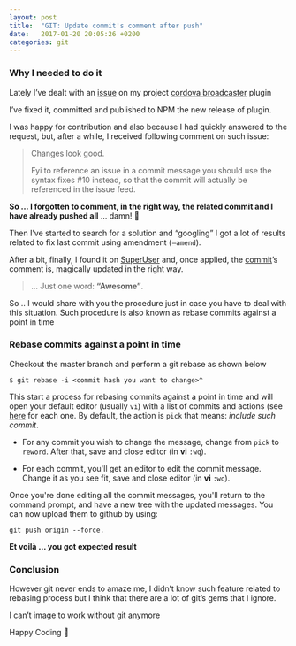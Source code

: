 ```yaml
---
layout: post
title:  "GIT: Update commit's comment after push"
date:   2017-01-20 20:05:26 +0200
categories: git
---
```


### Why I needed to do it


Lately I’ve dealt with an [issue]  on my project [cordova broadcaster] plugin


I’ve fixed it, committed and published to NPM  the new release of plugin.


I was happy for contribution and also because I had quickly answered to the request, but, after a while,  I received following comment on such issue:


> Changes look good.
>
> Fyi to reference an issue in a commit message you should use the  syntax fixes #10 instead, so that the commit will actually be referenced in the issue feed.


**So … I forgotten to comment, in the right way, the related commit and I have already pushed all** … damn! 🙁


Then I’ve started to search for a solution and “googling” I got a lot of results related to fix last commit using amendment ( `—amend`).


After a bit, finally, I found it on [SuperUser] and, once applied, the [commit]’s comment is, magically updated in the right way.


> … Just one word: **“Awesome”**.


So .. I would share with you the procedure just in case you have to deal with this situation.  Such procedure is also known as rebase commits against a point in time

### Rebase commits against a point in time

Checkout the master branch and perform a git rebase as shown below

```
$ git rebase -i <commit hash you want to change>^
```

This start a process for rebasing commits against a point in time and will open your default editor (usually `vi`) with a list of commits and actions (see [here][rebase] for each one. By default, the action is `pick` that means: _include such commit_.

* For any commit you wish to change the message, change from `pick` to `reword`. After that, save and close editor (in **vi** `:wq`).

* For each commit, you'll get an editor to edit the commit message. Change it as you see fit, save and close editor  (in **vi**  `:wq`).

Once you're done editing all the commit messages, you'll return to the command prompt, and have a new tree with the updated messages.
You can now upload them to github by using:

```
git push origin --force.
```

**Et voilà … you got expected result**


### Conclusion

However git never ends to amaze me, I didn’t know such feature related to rebasing process but I think that there are a lot of git’s gems that I ignore.


I can’t image to work without git anymore


Happy Coding 👋

[cordova broadcaster]: https://github.com/bsorrentino/cordova-broadcaster
[issue]: https://github.com/bsorrentino/cordova-broadcaster/issues/10
[rebase]: https://help.github.com/articles/about-git-rebase/#commands-available-while-rebasing
[SuperUser]: http://superuser.com/a/751909/687383
[commit]: https://github.com/bsorrentino/cordova-broadcaster/commit/2bf397565010ae7105e6bdb64873b64848a80296